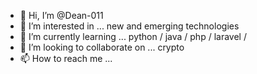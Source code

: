 - 👋 Hi, I’m @Dean-011
- 👀 I’m interested in ... new and emerging technologies
- 🌱 I’m currently learning ... python / java / php / laravel / 
- 💞️ I’m looking to collaborate on ... crypto
- 📫 How to reach me ... 

<!---
Dean-011/Dean-011 is a ✨ special ✨ repository because its `README.md` (this file) appears on your GitHub profile.
You can click the Preview link to take a look at your changes.
--->
